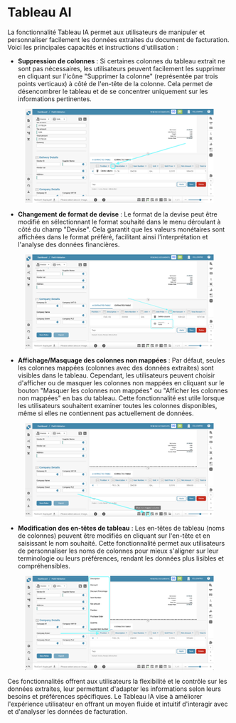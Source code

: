 # Tableau AI

La fonctionnalité Tableau IA permet aux utilisateurs de manipuler et personnaliser facilement les données extraites du document de facturation. Voici les principales capacités et instructions d'utilisation :

* **Suppression de colonnes** : Si certaines colonnes du tableau extrait ne sont pas nécessaires, les utilisateurs peuvent facilement les supprimer en cliquant sur l'icône "Supprimer la colonne" (représentée par trois points verticaux) à côté de l'en-tête de la colonne. Cela permet de désencombrer le tableau et de se concentrer uniquement sur les informations pertinentes.

<figure><img src="../../.gitbook/assets/ai-table1.png" alt=""><figcaption></figcaption></figure>

* **Changement de format de devise** : Le format de la devise peut être modifié en sélectionnant le format souhaité dans le menu déroulant à côté du champ "Devise". Cela garantit que les valeurs monétaires sont affichées dans le format préféré, facilitant ainsi l'interprétation et l'analyse des données financières.

<figure><img src="../../.gitbook/assets/ai-table2.png" alt=""><figcaption></figcaption></figure>

* **Affichage/Masquage des colonnes non mappées** : Par défaut, seules les colonnes mappées (colonnes avec des données extraites) sont visibles dans le tableau. Cependant, les utilisateurs peuvent choisir d'afficher ou de masquer les colonnes non mappées en cliquant sur le bouton "Masquer les colonnes non mappées" ou "Afficher les colonnes non mappées" en bas du tableau. Cette fonctionnalité est utile lorsque les utilisateurs souhaitent examiner toutes les colonnes disponibles, même si elles ne contiennent pas actuellement de données.

<figure><img src="../../.gitbook/assets/ai-table3.png" alt=""><figcaption></figcaption></figure>

* **Modification des en-têtes de tableau** : Les en-têtes de tableau (noms de colonnes) peuvent être modifiés en cliquant sur l'en-tête et en saisissant le nom souhaité. Cette fonctionnalité permet aux utilisateurs de personnaliser les noms de colonnes pour mieux s'aligner sur leur terminologie ou leurs préférences, rendant les données plus lisibles et compréhensibles.

<figure><img src="../../.gitbook/assets/ai-table4.png" alt=""><figcaption></figcaption></figure>

Ces fonctionnalités offrent aux utilisateurs la flexibilité et le contrôle sur les données extraites, leur permettant d'adapter les informations selon leurs besoins et préférences spécifiques. Le Tableau IA vise à améliorer l'expérience utilisateur en offrant un moyen fluide et intuitif d'interagir avec et d'analyser les données de facturation.
